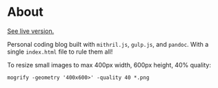 # About

[See live version.](http://jon.prescottprogrammers.com.s3-website-us-east-1.amazonaws.com/)

Personal coding blog built with `mithril.js`, `gulp.js`, and `pandoc`. With a single `index.html` file to rule them all!

To resize small images to max 400px width, 600px height, 40% quality:

`mogrify -geometry '400x600>' -quality 40 *.png`
